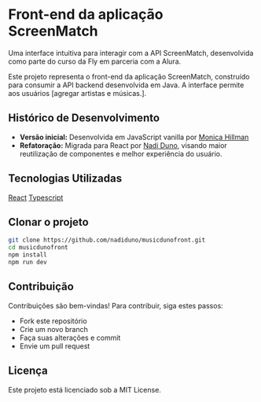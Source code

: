 # Front-end da aplicação ScreenMatch

Uma interface intuitiva para interagir com a API ScreenMatch, desenvolvida como parte do curso da Fly em parceria com a Alura.

Este projeto representa o front-end da aplicação ScreenMatch, construído para consumir a API backend desenvolvida em Java. A interface permite aos usuários [agregar artistas e músicas.].

## Histórico de Desenvolvimento
* **Versão inicial:** Desenvolvida em JavaScript vanilla por [Monica Hillman](https://cursos.alura.com.br/user/monicahillman)
* **Refatoração:** Migrada para React por [Nadi Duno](https://www.linkedin.com/in/nadiduno/), visando maior reutilização de componentes e melhor experiência do usuário.


## Tecnologias Utilizadas
[React](https://react.dev/) 
[Typescript](https://www.typescriptlang.org/)

## Clonar o projeto

```bash
git clone https://github.com/nadiduno/musicdunofront.git
cd musicdunofront
npm install
npm run dev
```
## Contribuição
Contribuições são bem-vindas! Para contribuir, siga estes passos:

- Fork este repositório
- Crie um novo branch
- Faça suas alterações e commit
- Envie um pull request

## Licença
Este projeto está licenciado sob a MIT License.


